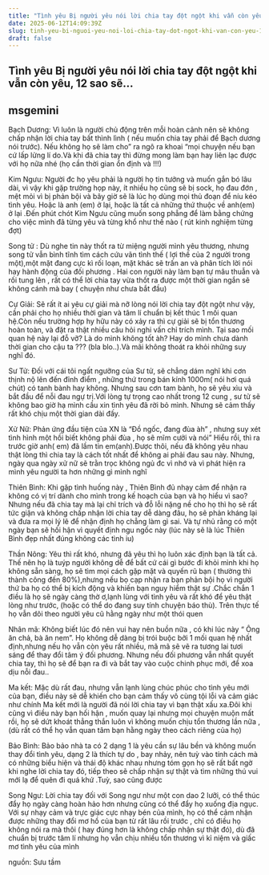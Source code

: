 ```yaml
---
title: "Tình yêu Bị người yêu nói lời chia tay đột ngột khi vẫn còn yêu, 12 sao sẽ..."
date: 2025-06-12T14:09:39Z
slug: tinh-yeu-bi-nguoi-yeu-noi-loi-chia-tay-dot-ngot-khi-van-con-yeu-12-sao-se
draft: false
---
```


## Tình yêu Bị người yêu nói lời chia tay đột ngột khi vẫn còn yêu, 12 sao sẽ...

## msgemini

Bạch Dương: Vì luôn là người chủ động trên mỗi hoàn cảnh nên sẽ không chấp nhận lời chia tay bất thình lình ( nếu muốn chia tay phải để Bạch dương nói trước). Nếu không họ sẽ làm cho” ra ngô ra khoai “mọi chuyện nếu bạn cứ lấp lửng lí do.Và khi đã chia tay thì đừng mong làm bạn hay liên lạc được với họ nữa nhé (họ cần thời gian ổn định và !!!)
 
Kim Ngưu: Người đc họ yêu phải là người họ tin tưởng và muốn gắn bó lâu dài, vì vậy khi gặp trường họp này, ít nhiều họ cũng sẽ bị sock, họ đau đớn , mệt mỏi vì bị phản bội và bây giờ sẽ là lúc họ dùng mọi thủ đoạn để níu kéo tình yêu. Hoặc là anh (em) ở lại, hoặc là tất cả những thứ thuộc về anh(em) ở lại .Đến phút chót Kim Ngưu cũng muốn song phẳng để làm bằng chứng cho việc mình đã từng yêu và từng khổ như thế nào ( rút kinh nghiệm từng đợt)
 
Song tử : Dù nghe tin này thốt ra từ miệng người mình yêu thương, nhưng song tử vẫn bình tĩnh tìm cách cứu vãn tình thế ( lợi thế của 2 người trong một),một mặt đang cực kì rối loạn, mặt khác sẽ trấn an và phân tích lời nói hay hành động của đối phương . Hai con người này làm bạn tự mâu thuẫn và rối tung lên , rất có thể lời chia tay vừa thốt ra được một thời gian ngắn sẽ không cánh mà bay ( chuyện như chưa bắt đầu)
 
Cự Giải: Sẽ rất ít ai yêu cự giải mà nỡ lòng nói lời chia tay đột ngột như vậy, cần phải cho họ nhiều thời gian và tâm lí chuẩn bị kết thúc 1 mối quan hệ.Còn nếu trường hợp hy hữu này có xảy ra thì cự giải sẽ bị tổn thương hoàn toàn, và đặt ra thật nhiều câu hỏi nghi vấn chỉ trích mình. Tại sao mối quan hệ này lại đỗ vỡ? Là do mình không tốt àh? Hay do mình chưa dành thời gian cho cậu ta ??? (bla blo..).Và mãi không thoát ra khỏi những suy nghĩ đó.
 
Sư Tử: Đối với cái tôi ngất ngưỡng của Sư tử, sẽ chẳng dám nghĩ khi cơn thịnh nộ lên đến đỉnh điểm , những thứ trong bán kính 1000m( nói hơi quá chút) có tanh bành hay không. Nhưng sau cơn tam bành, họ sẽ yêu xìu và bắt đầu để nỗi đau ngự trị.Với lòng tự trọng cao nhất trong 12 cung , sư tử sẽ không bao giờ hạ mình cầu xin tình yêu đã rời bỏ mình. Nhưng sẽ cảm thấy rất khó chịu một thời gian dài đấy.
 
Xử Nữ: Phản ứng đầu tiện của XN là “Đồ ngốc, đang đùa àh” , nhưng suy xét tình hình một hồi biết không phải đùa , họ sẽ mĩm cưởi và nói” Hiểu rồi, thì ra trước giờ anh( em) đã lầm tin em(anh).Được thôi, nếu đã không yêu nhau thật lòng thì chia tay là cách tốt nhất để không ai phải đau sau này. Nhưng, ngày qua ngày xử nữ sẽ trằn trọc không ngủ đc vì nhớ và vì phát hiện ra mình yêu người ta hơn những gì mình nghĩ 
 
Thiên Bình: Khi gặp tình huống này , Thiên Bình đủ nhạy cảm để nhận ra không có vị trí dành cho mình trong kế hoạch của bạn và họ hiểu vì sao? Nhưng nếu đã chia tay mà lại chỉ trích và đỗ lỗi nặng nề cho họ thì họ sẽ rất tức giận và không chấp nhận lời chia tay dễ dàng đâu, họ sẽ phản kháng lại và đưa ra mọi lý lẽ để nhận định họ chẳng làm gì sai. Và tự nhủ rằng có một ngày bạn sẽ hối hận vì quyết định ngu ngốc này (lúc này sẽ là lúc Thiên Bình đẹp nhất đúng không các tình iu)
 
 
Thần Nông: Yêu thì rất khó, nhưng đã yêu thì họ luôn xác định bạn là tất cả. Thế nên họ là tuýp người không dễ để bất cứ cái gì bước đi khỏi mình khi họ không sẵn sàng, họ sẽ tìm mọi cách gặp mặt và quyến rũ bạn ( thường thì thành công đến 80%),nhưng nếu bọ cạp nhận ra bạn phản bội họ vì người thứ ba họ có thể bị kích động và khiến bạn nguy hiểm thật sự .Chắc chắn 1 điều là họ sẽ ngày càng thờ ơ,lạnh lùng với tình yêu và rất khó để yêu thật lòng như trước, (hoặc có thể do đang suy tính chuyện báo thù). Trên thực tế họ vẫn dõi theo người yêu cũ hằng ngày như một thói quen
 
Nhân mã: Không biết lúc đó nên vui hay nên buồn nữa , có khi lúc này “ Ông ăn chả, bà ăn nem”. Họ không dễ dàng bị trói buộc bởi 1 mối quan hệ nhất định,nhưng nếu họ vẫn còn yêu rất nhiều, mã mã sẽ vẽ ra tương lai tươi sáng để thay đổi tâm ý đối phương. Nhưng nếu đối phương vẫn nhất quyết chia tay, thì họ sẽ để bạn ra đi và bắt tay vào cuộc chinh phục mới, để xoa dịu nỗi đau..
 
Ma kết: Mặc dù rất đau, nhưng vẫn lạnh lùng chúc phúc cho tình yêu mới của bạn, điều này sẽ dễ khiến cho bạn cảm thấy vô cùng tội lỗi và cảm giác như chính Ma kết mới là người đã nói lời chia tay vì bạn thật xấu xa.Đôi khi cũng vì điều này bạn hối hận , muốn quay lại nhưng mọi chuyện muộn mất rồi, họ sẽ dứt khoát thẳng thắn luôn vì không muốn chịu tổn thương lần nữa , (dù rất có thể họ vẫn quan tâm bạn hằng ngày theo cách riêng của họ)
 
 
Bảo Bình: Bảo bảo nhà ta có 2 dạng 1 là yêu cần sự lâu bền và không muốn thay đổi tình yêu, dạng 2 là thích tự do , bay nhảy, nên tuỳ vào tính cách mà có những biểu hiện và thái độ khác nhau nhưng tóm gọn họ sẽ rất bất ngờ khi nghe lời chia tay đó, tiếp theo sẽ chấp nhận sự thật và tìm những thú vui mới lạ để quên đi quá khứ .Tuỳ, sao cũng được 
 
 
Song Ngư: Lời chia tay đối với Song ngư như một con dao 2 lưỡi, có thể thúc đẩy họ ngày càng hoàn hảo hơn nhưng cũng có thể đẩy họ xuống địa ngục. Với sự nhạy cảm và trực giác cực nhạy bén của mình, họ có thể cảm nhận được những thay đổi mơ hồ của bạn từ rất lâu rồi trước , chỉ có điều họ không nói ra mà thôi ( hay đúng hơn là không chấp nhận sự thật đó), dù đã chuẩn bị trước tâm lí nhưng họ vẫn chịu nhiều tổn thương vì kỉ niệm và giấc mơ tình yêu của mình
 
 
nguồn: Sưu tầm